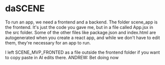 # daSCENE

To run an app, we need a frontend and a backend. The folder scene_app is the frontend. It's just the code you gave me, but in a file called App.jsx in the src folder. Some of the other files like package.json and index.html are autogenerated when you create a react app, and while we don't have to edit them, they're necessary for an app to run.

I left SCENE_MVP_FRONTED as a file outside the frontend folder if you want to copy paste in AI edits there.
ANDREW:
Bet doing now
